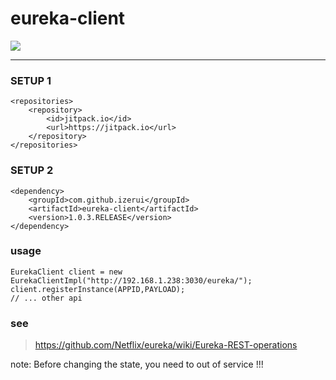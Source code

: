 # eureka-client


[![](https://jitpack.io/v/izerui/eureka-client.svg)](https://jitpack.io/#izerui/eureka-client)

---

### SETUP 1

```
<repositories>
    <repository>
        <id>jitpack.io</id>
        <url>https://jitpack.io</url>
    </repository>
</repositories>
```

### SETUP 2

```
<dependency>
    <groupId>com.github.izerui</groupId>
    <artifactId>eureka-client</artifactId>
    <version>1.0.3.RELEASE</version>
</dependency>
```

### usage

```
EurekaClient client = new EurekaClientImpl("http://192.168.1.238:3030/eureka/");
client.registerInstance(APPID,PAYLOAD);
// ... other api
```

### see

> https://github.com/Netflix/eureka/wiki/Eureka-REST-operations

note: Before changing the state, you need to out of service !!!

